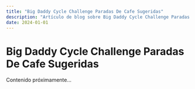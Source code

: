 ```yaml
---
title: "Big Daddy Cycle Challenge Paradas De Cafe Sugeridas"
description: "Artículo de blog sobre Big Daddy Cycle Challenge Paradas De Cafe Sugeridas"
date: 2024-01-01
---
```


# Big Daddy Cycle Challenge Paradas De Cafe Sugeridas

Contenido próximamente...
